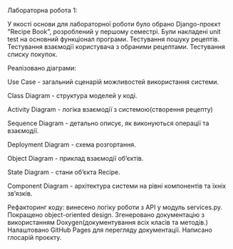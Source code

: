 Лабораторна робота 1:

У якості основи для лабораторної роботи було обрано Django-проєкт "Recipe Book", розроблений у першому семестрі. 
Були накладені unit test на основний функціонал програми. Тестування пошуку рецептів. Тестування взаємодії користувача з обраними рецептами. Тестування списку покупок.

Реалізовано діаграми:

Use Case - загальний сценарій можливостей використання системи.

Class Diagram - структура моделей у коді.

Activity Diagram -  логіка взаємодії з системою(створення рецепту)

Sequence Diagram - детально описує, як виконуються операції та взаємодії.

Deployment Diagram - схема розгортання.

Object Diagram - приклад взаємодії об’єктів.

State Diagram - стани об’єкта Recipe.

Component Diagram - архітектура системи на рівні компонентів та їхніх зв’язків.


Рефакторинг коду: винесено логіку роботи з API у модуль services.py. Покращено object-oriented design. 
Згенеровано документацію з використанням Doxygen(документування всіх класів та методів.) Налаштовано GitHub Pages для перегляду документації. 
Написано глосарій проєкту. 


